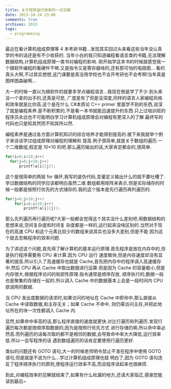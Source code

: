 ```yaml
---
title: 关于程序运行效率的一点见解
date: 2013-10-24 23:06
comments: true
archives: 2013
tags:
  - programming
---
```


最近在看计算机组成原理等 4 本考研书籍...发现其实回过头来看这些当年没认真学的书的话还是有不少收获的.
当年小白的我只知道编程看语言类的书籍,无法理解数据结构,计算机组成原理一类书对编程的影响.
刚开始学这本书的时候就感觉我一个搞软件编程的看硬件干嘛.又是指令又是寄存器啥的,还有那可怕的电路图...
看的真头大啊,不过其实想想,这门课要是真没用学校也不会开考研也不会考啊!当年真是图样图森破啊...

大一的时候一直以为搞软件的就要多学点编程语言...我现在倒是学了不少.到头来没一个拿的出手的,还真是可悲, 广度是有了但是没深度,同样的语言人家编程风格和效率就是比你高.这个是在什么 C#本质论 C++ primer 里面学不到的东西,说深了就是编程素养.是不断积累的,不是看一本书就能迅速提升的东西.只上过培训班的程序员永远也不可能明白学习计算机组成原理会对编程有更深入的了解.最终写的代码也只是知其然而不知其所以然.

编程素养是通过各方面计算机知识的综合培养才能得到提高的.接下来我就举个例子来谈谈学过组成原理对编程的理解和
提高.例子很简单,就是关于数组的遍历.一个二维数组,假定是 10\*10 的吧.那么遍历输出的话,大家肯定都会的,很简单.

```cpp
for(i=0;i<10;i++)
  for(j=0;j<10;j++)
      printf(a[i][j]);
```

这个是很简单的两层 for 循环,我写的是伪代码,变量定义输出什么的就不要吐槽了.学过数据结构的同学应该都明白虽然二维
数组都用矩阵来表示,但是实际储存的时候一般都是按照行优先的方式储存的.我的这个版本是先行遍历再列遍历的.

```cpp
for(j=0;j<10;j++)
    for(i=0;i<10;i++)
        printf(a[i][j]);
```

那么先列遍历再行遍历呢?大家一般都会觉得这个其实没什么差别吧.用数据结构的思想来说,空间复杂度和时间复
杂度都是一样的,运行起来没啥区别的.当然对于现在的高速 CPU 和这个元素比较少的数组来说其实也没多大差别,但是不能
因为这个就去忽略程序的效率问题.

为了讲述这个问题,首先得了解计算机的基本运行原理.首先程序是放在内存中的,但是执行程序需要用 CPU 来计算.因为 CPU 运行
速度极快,但是内存速度却没有显著的提高.所以引入了高速缓存也就是 Cache,首先把内存中的程序调入高速缓存中.然后 CPU 再从
Cache 中取出数据进行运算.但是因为 Cache 的容量极小,但是内存很大,根据程序访问的局部性原理.指令通常是顺序存放,
顺序执行的,数据一般也是聚集的存储在一起的.所以调入 Cache 中的数据基本上会是一段时间内 CPU 欲调用的数据.

当 CPU 发出度数据的请求时,如果访问的地址在 Cache 中即命中,那么直接从 Cache 中读取数据,和主存无关；如果 Cache 不命中,
则仍需访问主存,并把此地址所在的块一次性都调入 Cache 内.

显然,如果命中率高的话,那么程序直接的速度就更快.对比行遍历和列遍历.发现行遍历每次都是按顺序取数据的,因为是按照行优先方式
进行存储的嘛,所以命中率必然高.而列遍历的话每次取的都不是相邻的数据,会导致命中率大大降低,运行效率低.所以一会写程序的话
遇到数组遍历的话肯定要使用行遍历更好.

类似的问题还有 GOTO 语句,大一的时候老师明令禁止不准在程序中使用 GOTO 语句,但是就是不说为什么...学过计算机组成原理也就
明白了,因为 GOTO 语句违反了程序顺序执行的原则,使程序运行效率不高,而且程序读起来也很麻烦.

到此,对编程效率的见解就结束了,如果有什么纰漏的地方,还请大家指正,感谢您能读到最后~
